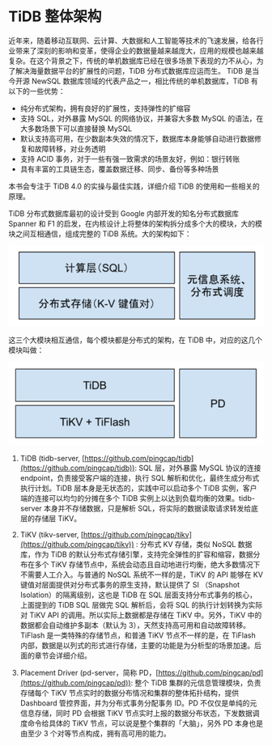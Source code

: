 # TiDB 整体架构

近年来，随着移动互联网、云计算、大数据和人工智能等技术的飞速发展，给各行业带来了深刻的影响和变革，使得企业的数据量越来越庞大，应用的规模也越来越复杂。在这个背景之下，传统的单机数据库已经在很多场景下表现的力不从心，为了解决海量数据平台的扩展性的问题，TiDB 分布式数据库应运而生。
TiDB 是当今开源 NewSQL 数据库领域的代表产品之一，相比传统的单机数据库，TiDB 有以下的一些优势：

* 纯分布式架构，拥有良好的扩展性，支持弹性的扩缩容
* 支持 SQL，对外暴露 MySQL 的网络协议，并兼容大多数 MySQL 的语法，在大多数场景下可以直接替换 MySQL
* 默认支持高可用，在少数副本失效的情况下，数据库本身能够自动进行数据修复和故障转移，对业务透明
* 支持 ACID 事务，对于一些有强一致需求的场景友好，例如：银行转账
* 具有丰富的工具链生态，覆盖数据迁移、同步、备份等多种场景

本书会专注于 TiDB 4.0 的实操与最佳实践，详细介绍 TiDB 的使用和一些相关的原理。

TiDB 分布式数据库最初的设计受到 Google 内部开发的知名分布式数据库 Spanner 和 F1 的启发，在内核设计上将整体的架构拆分成多个大的模块，大的模块之间互相通信，组成完整的 TiDB 系统。大的架构如下：

![1.png](/media/tidb-architecture/1.png)

这三个大模块相互通信，每个模块都是分布式的架构，在 TiDB 中，对应的这几个模块叫做：

![2.png](/media/tidb-architecture/2.png)

1. TiDB (tidb-server, [https://github.com/pingcap/tidb](https://github.com/pingcap/tidb)): SQL 层，对外暴露 MySQL 协议的连接 endpoint，负责接受客户端的连接，执行 SQL 解析和优化，最终生成分布式执行计划。TiDB 层本身是无状态的，实践中可以启动多个 TiDB 实例，客户端的连接可以均匀的分摊在多个 TiDB 实例上以达到负载均衡的效果。tidb-server 本身并不存储数据，只是解析 SQL，将实际的数据读取请求转发给底层的存储层 TiKV。

2. TiKV (tikv-server, [https://github.com/pingcap/tikv](https://github.com/pingcap/tikv)) : 分布式 KV 存储，类似 NoSQL 数据库，作为 TiDB 的默认分布式存储引擎，支持完全弹性的扩容和缩容，数据分布在多个 TiKV 存储节点中，系统会动态且自动地进行均衡，绝大多数情况下不需要人工介入。与普通的 NoSQL 系统不一样的是，TiKV 的 API 能够在 KV 键值对层面提供对分布式事务的原生支持，默认提供了 SI （Snapshot Isolation）的隔离级别，这也是 TiDB 在 SQL 层面支持分布式事务的核心，上面提到的 TiDB SQL 层做完 SQL 解析后，会将 SQL 的执行计划转换为实际对 TiKV API 的调用。所以实际上数据都是存储在 TiKV 中。另外，TiKV 中的数据都会自动维护多副本（默认为 3），天然支持高可用和自动故障转移。TiFlash 是一类特殊的存储节点，和普通 TiKV 节点不一样的是，在 TiFlash 内部，数据是以列式的形式进行存储，主要的功能是为分析型的场景加速。后面的章节会详细介绍。

3. Placement Driver (pd-server，简称 PD，[https://github.com/pingcap/pd](https://github.com/pingcap/pd)): 整个 TiDB 集群的元信息管理模块，负责存储每个 TiKV 节点实时的数据分布情况和集群的整体拓扑结构，提供 Dashboard 管控界面，并为分布式事务分配事务 ID。PD 不仅仅是单纯的元信息存储，同时 PD 会根据 TiKV 节点实时上报的数据分布状态，下发数据调度命令给具体的 TiKV 节点，可以说是整个集群的「大脑」，另外 PD 本身也是由至少 3 个对等节点构成，拥有高可用的能力。